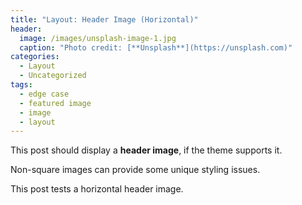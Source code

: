 ```yaml
---
title: "Layout: Header Image (Horizontal)"
header:
  image: /images/unsplash-image-1.jpg
  caption: "Photo credit: [**Unsplash**](https://unsplash.com)"
categories:
  - Layout
  - Uncategorized 
tags:
  - edge case
  - featured image
  - image
  - layout
---
```


This post should display a **header image**, if the theme supports it.

Non-square images can provide some unique styling issues.

This post tests a horizontal header image.
